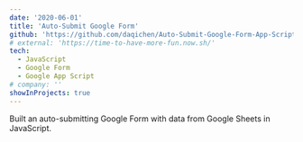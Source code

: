 ```yaml
---
date: '2020-06-01'
title: 'Auto-Submit Google Form'
github: 'https://github.com/daqichen/Auto-Submit-Google-Form-App-Script-'
# external: 'https://time-to-have-more-fun.now.sh/'
tech:
  - JavaScript
  - Google Form
  - Google App Script
# company: ''
showInProjects: true
---
```


Built an auto-submitting Google Form with data from Google Sheets in JavaScript.

